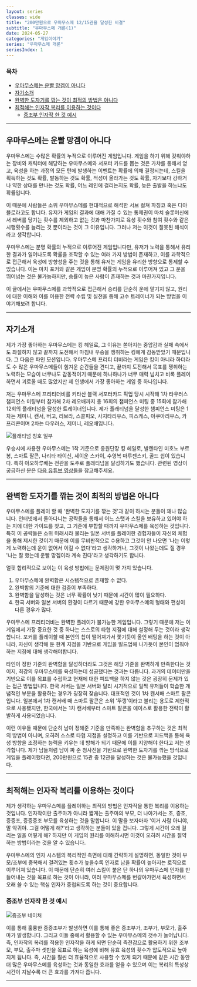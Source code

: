 ```yaml
---
layout: series
classes: wide
title: "200만원으로 우마무스메 12/15관을 달성한 비결"
subtitle: "우마무스메 개론(1)"
date: 2024-05-27
categories: "게임이야기"
series: "우마무스메 개론"
seriesIndex: 1
---
```


### 목차

- [우마무스메는 운빨 망겜이 아니다](#우마무스메는-운빨-망겜이-아니다)
- [자기소개](#자기소개)
- [완벽한 도자기를 깎는 것이 최적의 방법은 아니다](#완벽한-도자기를-깎는-것이-최적의-방법은-아니다)
- [최적해는 인자작 복리를 이용하는 것이다](#최적해는-인자작-복리를-이용하는-것이다)
  - [증조부 인자작 한 것 예시](#증조부-인자작-한-것-예시)

---

## 우마무스메는 운빨 망겜이 아니다

우마무스메는 수많은 확률의 누적으로 이루어진 게임입니다. 게임을 하기 위해 갖춰야하는 장비와 캐릭터에 해당하는 우마무스메와 서포터 카드를 뽑는 것은 가챠를 통해서 얻고, 육성을 하는 과정의 모든 턴에 발생하는 이벤트는 확률에 의해 결정되는데, 스킬을 획득하는 것도 확률, 발동하는 것도 확률, 적성이 올라가는 것도 확률, 자기보다 강하거나 약한 상대를 만나는 것도 확률, 어느 레인에 걸리는지도 확률, 늦은 출발을 하느냐도 확률입니다.

이 때문에 사람들은 소위 우마무스메를 현대적으로 해석한 서브 컬쳐 파칭코 혹은 디아블로라고도 합니다. 유저가 게임의 결과에 대해 가질 수 있는 통제권이 마치 슬롯머신에서 레버를 당기는 횟수를 제외하고 없는 것과 마찬가지로 육성 횟수와 참여 횟수와 같은 시행횟수를 늘리는 것 뿐이라는 것이 그 이유입니다. 그러나 저는 이것이 잘못된 해석이라고 생각합니다.

우마무스메는 분명 확률의 누적으로 이루어진 게임입니다만, 유저가 노력을 통해서 유리한 결과가 일어나도록 확률을 조작할 수 있는 여러 가지 방법이 존재하고, 이를 과학적으로 접근해서 육성에 방향성을 주는 것을 통해 유저는 게임을 유리한 방향으로 통제할 수 있습니다. 이는 마치 포커와 같은 게임이 분명 확률의 누적으로 이루어져 있고 그 운을 뛰어넘는 것은 불가능하지만, 승률이 높은 사람이 존재하는 것과 마찬가지입니다.

이 글에서는 우마무스메를 과학적으로 접근해서 승리를 단순히 운에 맡기지 않고, 원리에 대한 이해와 이를 이용한 전략 수립 및 실천을 통해 고수 트레이너가 되는 방법을 이야기해보려 합니다.

---

## 자기소개

제가 가장 좋아하는 우마무스메는 킹 헤일로, 그 이유는 쏟아지는 중압감과 실패 속에서도 좌절하지 않고 끝까지 도전해서 마침내 우승을 쟁취하는 킹에게 감동받았기 때문입니다. 그 다음은 파인 모션입니다. 우마무스메 프리티 더비라는 게임은 킹이 아니라 하더라도 수 많은 우마무스메들이 힘겨운 순간들을 견디고, 끝까지 도전해서 목표를 쟁취하는 노력하는 모습이 너무나도 감동적이기 때문에 하나하나가 너무 매력 넘치고 비록 플레이하면서 괴로울 때도 많았지만 제 인생에서 가장 좋아하는 게임 중 하나입니다.

저는 우마무스메 프리티더비를 키타산 블랙 서포터카드 픽업 당시 시작해 1차 타우러스 챔피언스 미팅부터 참가해 2차 레오배까지 총 16회의 챔피언스 미팅 중 15회에 참가해 12회의 플래티넘을 달성한 트레이너입니다. 제가 플래티넘을 달성한 챔피언스 미팅은 1차는 제미니, 캔서, 버고, 리브라, 스콜피오, 사지타리우스, 피스케스, 아쿠아리우스, 카프리콘이며 2차는 타우러스, 제미니, 레오배입니다.

![플래티넘 칭호 일부](/images/우마무스메%20개론/플래티넘%20칭호%20일부.png)

우승시에 사용한 우마무스메는 1착 기준으로 응원단장 킹 헤일로, 발렌타인 미호노 부르봉, 스마트 팔콘, 나리타 타이신, 세이운 스카이, 수영복 마루젠스키, 골드 쉽이 있습니다. 특히 아오하루배는 전관을 도주로 플래티넘을 달성하기도 했습니다. 관련된 영상이 궁금하신 분은 [다음 유튜브 영상들](https://www.youtube.com/@prosy1719/videos)을 참고해주세요.

---

## 완벽한 도자기를 깎는 것이 최적의 방법은 아니다

우마무스메를 플레이 할 때 '완벽한 도자기를 깎는 것'과 같이 하시는 분들이 꽤나 많습니다. 인터넷에서 돌아다니는 공략들을 통해서 어느 스탯과 스킬을 보유하고 있어야 하는 지에 대한 가이드를 찾고, 그 기준에 부합할 때까지 우마무스메를 육성하는 것입니다. 특히 이 공략들은 소위 미래시라 불리는 일본 서버를 플레이한 경험자들이 자신의 체험을 통해 제시한 것이기 때문에 이를 무비판적으로 수용하고 그것이 안 나오면 '나는 이렇게 노력하는데 운이 없어서 이길 수 없다'라고 생각하거나, 그것이 나왔는데도 질 경우 '나는 잘 했는데 운빨 망겜이라 계속 진다'라고 생각하기도 합니다.

얼핏 합리적으로 보이는 이 육성 방법에는 문제점이 몇 가지 있습니다.

1. 우마무스메에 완벽함은 시스템적으로 존재할 수 없다.
2. 완벽함의 기준에 대한 검증이 부족하다.
3. 완벽함을 달성하는 것은 너무 확률이 낮기 때문에 시간이 많이 필요하다.
4. 한국 서버와 일본 서버의 환경이 다르기 때문에 강한 우마무스메의 형태와 편성이 다른 경우가 많다.

우마무스메 프리티더비는 완벽한 플레이가 불가능한 게임입니다. 그렇기 때문에 저는 이 게임에서 가장 중요한 것 중 하나는 스스로의 타협 지점에 대해 설정해 두는 것이라 생각합니다. 포커를 플레이할 때 본인의 칩이 떨어져가서 쫓기듯이 올인 배팅을 하는 것이 아니라, 자신이 생각해 둔 한계 지점을 기반으로 게임을 빌드업해 나가듯이 본인이 멈춰야 하는 지점에 대해 생각해야합니다.

타인이 정한 기준의 완벽함을 달성하더라도 그것은 해당 기준을 완벽하게 만족한다는 것이지, 최강의 우마무스메를 육성하는데 성공했다는 것과는 다릅니다. 과거의 데이터만을 기반으로 이를 목표를 수립하고 현재에 대한 피드백을 하지 않는 것은 굉장히 문제가 있는 접근 방법입니다. 한국 서버는 일본 서버와 달리 시기적으로 일찍 유저들이 학습한 개념적인 부분을 활용하는 경우가 굉장히 잦습니다. 대표적인 것이 1차 캔서배 스마트 팔콘입니다. 일본에서 1차 캔서배 때 스마트 팔콘은 소위 '뚜껑'이라고 불리는 용도로 제한적으로 사용됐지만, 한국에서는 1차 캔서배부터 스마트 팔콘을 에이스로 활용한 전략이 활발하게 사용되었습니다.

이런 이유들 때문에 단순히 남이 정해준 기준을 만족하는 완벽함을 추구하는 것은 최적의 방법이 아니며, 오히려 스스로 타협 지점을 설정하고 이를 기반으로 피드백을 통해 육성 방향을 조정하는 능력을 키우는 데 방해가 되기 때문에 이를 지양해야 한다고 저는 생각합니다. 제가 남들처럼 남이 짜 준 청사진을 기반으로 완벽한 도자기를 깎는 방식으로 게임을 플레이했다면, 200만원으로 15관 중 12관을 달성하는 것은 불가능했을 것입니다.

---

## 최적해는 인자작 복리를 이용하는 것이다

제가 생각하는 우마무스메를 플레이하는 최적의 방법은 인자작을 통한 복리를 이용하는 것입니다. 인자작이란 출주마가 아니라 짧게는 출주마의 부모, 더 나아가서는 조, 증조, 증증조, 증증증조 부모를 육성하는 것을 말합니다. 이 말을 보자마자 '이거 사람 아니야, 말 악귀야. 그걸 어떻게 해?'라고 생각하는 분들이 있을 겁니다. 그렇게 시간이 오래 걸리는 일을 어떻게 해? 하지만 이 게임의 원리를 이해하시면 이것이 오히려 시간을 절약하는 방법이라는 것을 알 수 있습니다.

우마무스메의 인자 시스템의 복리적인 측면에 대해 간략하게 설명하면, 동일한 것이 부모/조부에 중복해서 걸려있는 횟수가 높을수록 인자로 남을 확률이 높아지는 로직으로 이루어져 있습니다. 이 때문에 단순히 여러 스킬이 붙은 단 하나의 우마무스메 인자를 만들어내는 것을 목표로 하는 것이 아니라, 여러 우마무스메를 번갈아가면서 육성하면서 오래 쓸 수 있는 핵심 인자가 중첩되도록 하는 것이 중요합니다.

### 증조부 인자작 한 것 예시

![증조부 네이처](/images/우마무스메%20개론/증조부%20인자%20예시.png)

이를 통해 훌륭한 증증조부가 발생하면 이를 통해 좋은 증조부가, 조부가, 부모가, 출주마가 발생합니다. 그리고 이들 중에서 활용할 수 있는 우마무스메의 갯수가 늘어납니다. 즉, 인자작의 복리를 적용한 인자작을 하게 되면 단순히 즉전감으로 활용하기 위한 조부모, 부모, 출주마 셋만을 목표로 하는 육성에 비해 유효 육성의 횟수가 압도적으로 높아지게 됩니다. 즉, 시간을 훨씬 더 효율적으로 사용할 수 있게 되기 때문에 같은 시간 동안 더 많은 우마무스메를 육성하는 것과 동일한 효과를 얻을 수 있으며 이는 복리의 특성상 시간이 지날수록 더 큰 효과를 가져다 줍니다.

---
